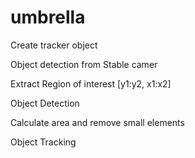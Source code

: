 # umbrella
Create tracker object

Object detection from Stable camer

Extract Region of interest [y1:y2, x1:x2]

Object Detection

Calculate area and remove small elements

Object Tracking

